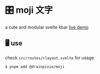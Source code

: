 # 🎛️ moji 文字

a cute and modular svelte kbar
[live demo](https://moji.drainpixie.me)

## 🖥️ use

check `src/routes/+layout.svelte` for usage.

```sh
$ pnpm add @drainpixie/moji
```
